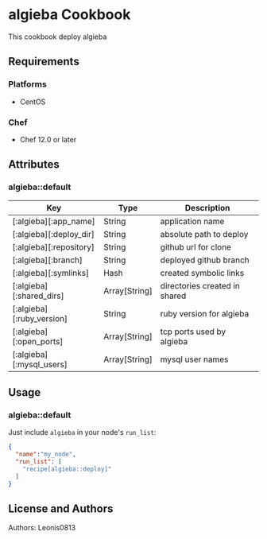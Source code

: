 # algieba Cookbook

This cookbook deploy algieba

## Requirements

### Platforms

- CentOS

### Chef

- Chef 12.0 or later

## Attributes

### algieba::default

|Key                      |Type         |Description                  |
|-------------------------|-------------|-----------------------------|
|[:algieba][:app_name]    |String       |application name             |
|[:algieba][:deploy_dir]  |String       |absolute path to deploy      |
|[:algieba][:repository]  |String       |github url for clone         |
|[:algieba][:branch]      |String       |deployed github branch       |
|[:algieba][:symlinks]    |Hash         |created symbolic links       |
|[:algieba][:shared_dirs] |Array[String]|directories created in shared|
|[:algieba][:ruby_version]|String       |ruby version for algieba     |
|[:algieba][:open_ports]  |Array[String]|tcp ports used by algieba    |
|[:algieba][:mysql_users] |Array[String]|mysql user names             |

## Usage

### algieba::default

Just include `algieba` in your node's `run_list`:

```json
{
  "name":"my_node",
  "run_list": [
    "recipe[algieba::deploy]"
  ]
}
```

## License and Authors

Authors: Leonis0813
